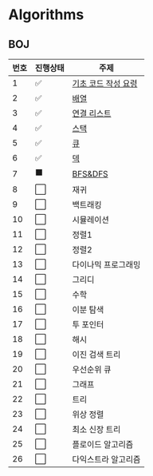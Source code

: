 # Algorithms

## BOJ

| 번호 | 진행상태             | 주제                                                                                                                                                             |
| ---- | -------------------- | ---------------------------------------------------------------------------------------------------------------------------------------------------------------- |
| 1    | :white_check_mark:   | [기초 코드 작성 요령](https://github.com/h2222y/Algorithms/tree/main/baekjoon/%EA%B8%B0%EC%B4%88%20%EC%BD%94%EB%93%9C%20%EC%9E%91%EC%84%B1%20%EC%9A%94%EB%A0%B9) |
| 2    | :white_check_mark:   | [배열](https://github.com/h2222y/Algorithms/tree/main/baekjoon/%EB%B0%B0%EC%97%B4)                                                                               |
| 3    | :white_check_mark:   | [연결 리스트](https://github.com/h2222y/Algorithms/tree/main/baekjoon/%EC%97%B0%EA%B2%B0%20%EB%A6%AC%EC%8A%A4%ED%8A%B8)                                          |
| 4    | :white_check_mark:   | [스택](https://github.com/h2222y/Algorithms/tree/main/baekjoon/%EC%8A%A4%ED%83%9D)                                                                               |
| 5    | :white_check_mark:   | [큐](https://github.com/h2222y/Algorithms/tree/main/baekjoon/%ED%81%90)                                                                                          |
| 6    | :white_check_mark:   | [덱](https://github.com/h2222y/Algorithms/tree/main/baekjoon/%EB%8D%B1)                                                                                          |
| 7    | :black_large_square: | [BFS&DFS](https://github.com/h2222y/Algorithms/tree/main/baekjoon/BFS%26DFS)                                                                                     |
| 8    | :white_large_square: | 재귀                                                                                                                                                             |
| 9    | :white_large_square: | 백트래킹                                                                                                                                                         |
| 10   | :white_large_square: | 시뮬레이션                                                                                                                                                       |
| 11   | :white_large_square: | 정렬1                                                                                                                                                            |
| 12   | :white_large_square: | 정렬2                                                                                                                                                            |
| 13   | :white_large_square: | 다이나믹 프로그래밍                                                                                                                                              |
| 14   | :white_large_square: | 그리디                                                                                                                                                           |
| 15   | :white_large_square: | 수학                                                                                                                                                             |
| 16   | :white_large_square: | 이분 탐색                                                                                                                                                        |
| 17   | :white_large_square: | 투 포인터                                                                                                                                                        |
| 18   | :white_large_square: | 해시                                                                                                                                                             |
| 19   | :white_large_square: | 이진 검색 트리                                                                                                                                                   |
| 20   | :white_large_square: | 우선순위 큐                                                                                                                                                      |
| 21   | :white_large_square: | 그래프                                                                                                                                                           |
| 22   | :white_large_square: | 트리                                                                                                                                                             |
| 23   | :white_large_square: | 위상 정렬                                                                                                                                                        |
| 24   | :white_large_square: | 최소 신장 트리                                                                                                                                                   |
| 25   | :white_large_square: | 플로이드 알고리즘                                                                                                                                                |
| 26   | :white_large_square: | 다익스트라 알고리즘                                                                                                                                              |
